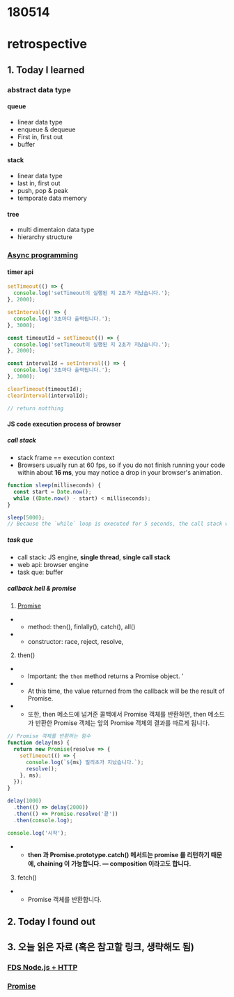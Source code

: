 # 180514
# retrospective

## 1. Today I learned

### abstract data type

#### queue
- linear data type
- enqueue & dequeue
- First in, first out
- buffer

#### stack
- linear data type
- last in, first out
- push, pop & peak
- temporate data memory


#### tree
- multi dimentaion data type
- hierarchy structure

### [Async programming](https://helloworldjavascript.net/pages/285-async.html#reffn_6)


#### timer api

```js
setTimeout(() => {
  console.log('setTimeout이 실행된 지 2초가 지났습니다.');
}, 2000);

setInterval(() => {
  console.log('3초마다 출력됩니다.');
}, 3000);
```
```js
const timeoutId = setTimeout(() => {
  console.log('setTimeout이 실행된 지 2초가 지났습니다.');
}, 2000);

const intervalId = setInterval(() => {
  console.log('3초마다 출력됩니다.');
}, 3000);

clearTimeout(timeoutId);
clearInterval(intervalId);

// return notthing
```

#### JS code execution process of browser

##### call stack
- stack frame == execution context
- Browsers usually run at 60 fps, so if you do not finish running your code within about **16 ms**, you may notice a drop in your browser's animation.
```js
function sleep(milliseconds) {
  const start = Date.now();
  while ((Date.now() - start) < milliseconds);
}

sleep(5000);
// Because the `while` loop is executed for 5 seconds, the call stack will not be emptied and the browser will be stoped.
```

##### task que
- call stack: JS engine, **single thread**, **single call stack**
- web api: browser engine
- task que: buffer

##### callback hell & promise

1. [Promise](http://www.hanbit.co.kr/store/books/look.php?p_code=E5027975256)
- - method: then(), finlally(), catch(), all()
- - constructor: race, reject, resolve, 

2. then()
- -  Important: the `then` method returns a Promise object. '
- -  At this time, the value returned from the callback will be the result of Promise.
- - 또한, then 메소드에 넘겨준 콜백에서 Promise 객체를 반환하면, then 메소드가 반환한 Promise 객체는 앞의 Promise 객체의 결과를 따르게 됩니다. 
```js
// Promise 객체를 반환하는 함수
function delay(ms) {
  return new Promise(resolve => {
    setTimeout(() => {
      console.log(`${ms} 밀리초가 지났습니다.`);
      resolve();
    }, ms);
  });
}

delay(1000)
  .then(() => delay(2000))
  .then(() => Promise.resolve('끝'))
  .then(console.log);

console.log('시작');
```
- - **then 과 Promise.prototype.catch() 메서드는 promise 를 리턴하기 때문에, chaining 이 가능합니다. — composition 이라고도 합니다.**

3. fetch()
- - Promise 객체를 반환합니다.




## 2. Today I found out





## 3. 오늘 읽은 자료 (혹은 참고할 링크, 생략해도 됨)

### [FDS Node.js + HTTP](https://fds9.github.io/fds-nodejs-http/)
### [Promise](http://www.hanbit.co.kr/store/books/look.php?p_code=E5027975256)